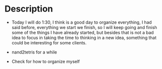 # Description

- Today I will do 1:30, I think is a good day to 
  organize everything, I had said before, everything we start
  we finish, so I will keep going and finish some of the things 
  I have already started, but besides that is not a bad idea to 
  focus in taking the time to thinking in a new idea, something
  that could be interesting for some clients.

- nand2tetris for a while
- Check for how to organize myself

